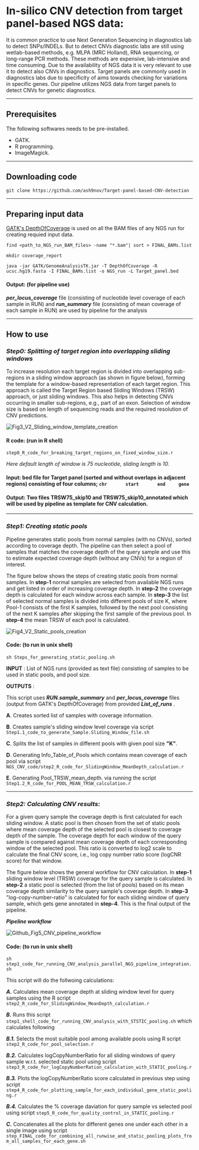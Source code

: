 # In-silico CNV detection from target panel-based NGS data:
It is common practice to use Next Generation Sequencing in diagnostics lab to detect SNPs/INDELs. But to detect CNVs diagnostic labs are still using wetlab-based methods, e.g. MLPA (MRC Holland), RNA sequencing, or long-range PCR methods. These methods are expensive, lab-intensive and time consuming. Due to the availability of NGS data it is very relevant to use it to detect also CNVs in diagnostics. Target panels are commonly used in diagnostics labs due to specificity of aims towards checking for variations in specific genes. Our pipeline utilizes NGS data from target panels to detect CNVs for genetic diagnostics.
- - - -
## Prerequisites 

The following softwares needs to be pre-installed.
* GATK.
* R programming.
* ImageMagick. 
- - - -
## Downloading code
	git clone https://github.com/ash9nov/Target-panel-based-CNV-detection
- - - -
## Preparing input data
[GATK's DepthOfCoverage](https://gatk.broadinstitute.org/hc/en-us/articles/360041851491-DepthOfCoverage-BETA-) is used on all the BAM files  of any NGS run for creating requied input data.

`find <path_to_NGS_run_BAM_files> -name "*.bam"| sort > FINAL_BAMs.list`

`mkdir coverage_report`

`java -jar GATK/GenomeAnalysisTK.jar -T DepthOfCoverage -R ucsc.hg19.fasta -I FINAL_BAMs.list -o NGS_run -L Target_panel.bed`

#### Output: (for pipeline use) 
***per_locus_coverage*** file (consisting of nucleotide level coverage of each sample in RUN) and ***run_summary*** file (consisting of mean coverage of each sample in RUN) are used by pipeline for the analysis
- - - -
## How to use

### ***Step0: Splitting of target region into overlapping sliding windows***
To increase resolution each target region is divided into overlapping sub-regions in a sliding window approach (as shown in figure below), forming the template for a window-based representation of each target region. This approach is called the Target Region based Sliding Windows (TRSW) approach, or just sliding windows. This also helps in detecting CNVs occurring in smaller sub-regions, e.g., part of an exon. Selection of window size is based on length of sequencing reads and the required resolution of CNV predictions.

![Fig3_V2_Sliding_window_template_creation](https://user-images.githubusercontent.com/8995865/115881888-80c81c80-a44c-11eb-9ffa-b96ef833e922.png)

#### R code: (run in R shell)

`step0_R_code_for_breaking_target_regions_on_fixed_window_size.r`

*Here default length of window is 75 nucleotide, sliding length is 10.*

#### Input: bed file for Target panel (sorted and without overlaps in adjacent regions) consisting of four columns;  `chr		start		end		gene`

#### Output: Two files **TRSW75_skip10** and **TRSW75_skip10_annotated** which will be used by pipeline as template for CNV calculation.
- - - -
### ***Step1: Creating static pools***
Pipeline generates static pools from normal samples (with no CNVs), sorted according to coverage depth. The pipeline can then select a pool of samples that matches the coverage depth of the query sample and use this to estimate expected coverage depth (without any CNVs) for a region of interest.

The figure below shows the steps of creating static pools from normal samples. In **step-1** normal samples are selected from available NGS runs and get listed in order of increasing coverage depth. In **step-2** the coverage depth is calculated for each window across each sample. In **step-3** the list of selected normal samples is divided into different pools of size K, where Pool-1 consists of the first K samples, followed by the next pool consisting of the next K samples after skipping the first sample of the previous pool. In **step-4** the mean TRSW of each pool is calculated.

![Fig4_V2_Static_pools_creation](https://user-images.githubusercontent.com/8995865/115881916-89b8ee00-a44c-11eb-9e3b-0606e85b3ed9.png)

#### Code: (to run in unix shell)
`sh Steps_for_generating_static_pooling.sh`

**INPUT** : List of NGS runs (provided as text file) consisting of samples to be used in static pools, and pool size. 

**OUTPUTS** :

This script uses ***RUN.sample_summary*** and ***per_locus_coverage*** files (output from GATK's DepthOfCoverage) from provided ***List_of_runs*** .

**A**. Creates sorted  list of samples with coverage information.

**B**. Creates sample's sliding window level coverage via script `Step1.1_code_to_generate_Sample.Sliding_Window_file.sh`

**C**. Splits the list of samples in different pools with given pool size **"K"**.

**D**. Generating Info_Table_of_Pools which contains mean coverage of each pool via script `NGS_CNV_code/step2_R_code_for_SlidingWindow_MeanDepth_calculation.r` 

**E**. Generating Pool_TRSW_mean_depth. via running the script `Step1.2_R_code_for_POOL_MEAN_TRSW_calculation.r`
- - - -
### ***Step2: Calculating CNV results:***

For a given query sample the coverage depth is first calculated for each sliding window. A static pool is then chosen from the set of static pools where mean coverage depth of the selected pool is closest to coverage depth of the sample. The coverage depth for each window of the query sample is compared against mean coverage depth of each corresponding window of the selected pool. This ratio is converted to log2 scale to calculate the final CNV score, i.e., log copy number ratio score (logCNR score) for that window.

The figure below shows the general workflow for CNV calculation. In **step-1** sliding window level (TRSW) coverage for the query sample is calculated. In **step-2** a static pool is selected (from the list of pools) based on its mean coverage depth similarity to the query sample's coverage depth. In **step-3** "log-copy-number-ratio" is calculated for for each sliding window of query sample, which gets gene annotated in **step-4**. This is the final output of the pipeline.

***Pipeline workflow***

![Github_Fig5_CNV_pipeline_workflow](https://user-images.githubusercontent.com/8995865/117399611-3ab99100-af01-11eb-8a39-ed29c7f4f611.png)

#### Code: (to run in unix shell)
`sh step1_code_for_running_CNV_analysis_parallel_NGS_pipeline_integration.sh`

This script will do the follwoing calculations:

***A.*** Calculates mean coverage depth at sliding window level for query samples using the R script `step2_R_code_for_SlidingWindow_MeanDepth_calculation.r`

***B.*** Runs this script `step1_shell_code_for_running_CNV_analysis_with_STSTIC_pooling.sh` which calculates following

***B.1.*** Selects the most suitable pool among available pools using R script `step2_R_code_for_pool_selection.r`

***B.2.*** Calculates logCopyNumberRatio for all sliding windows of query sample w.r.t. selected static pool using script `step3_R_code_for_logCopyNumberRation_calculation_with_STATIC_pooling.r`

***B.3.*** Plots the logCopyNumberRatio score calculated in previous step using script `step4_R_code_for_plotting_sample_for_each_individual_gene_static_pooling.r`

***B.4.*** Calculates the % coverage daviation for query sample vs selected pool using script `step5_R_code_for_quality_control_in_STATIC_pooling.r`

***C.***  Concatenates all the plots for different genes one under each other in a single image using script  `step_FINAL_code_for_combining_all_runwise_and_static_pooling_plots_from_all_samples_for_each_gene.sh`




<!---
***Figure5: example plot of a CNV positive sample:***
![Fig5_V2_SVG _Plot_of_logCNR-score](https://user-images.githubusercontent.com/8995865/115881937-8e7da200-a44c-11eb-9cd5-83b35f987d67.png)
--->




